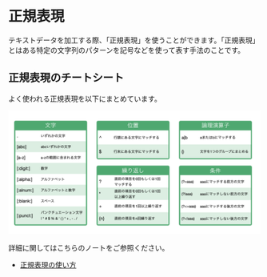 # 正規表現

テキストデータを加工する際、「正規表現」を使うことができます。「正規表現」とはある特定の文字列のパターンを記号などを使って表す手法のことです。

## 正規表現のチートシート

よく使われる正規表現を以下にまとめています。

![](images/cheat-sheet-ja.png)

詳細に関してはこちらのノートをご参照ください。

* [正規表現の使い方](https://exploratory.io/note/exploratory/cVi5Kwg7)
